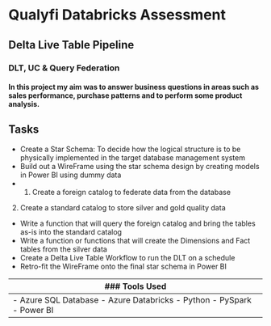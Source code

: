 # Qualyfi Databricks Assessment
## Delta Live Table Pipeline
### DLT, UC &amp; Query Federation

#### In this project my aim was to answer business questions in areas such as sales performance, purchase patterns and to perform some product analysis.

## Tasks
- Create a Star Schema: To decide how the logical structure is to be physically implemented in the target database management system
-  Build out a WireFrame using the star schema design by creating models in Power BI using dummy data
-   1. Create a foreign catalog to federate data from the database
 2. Create a standard catalog to store silver and gold quality data
- Write a function that will query the foreign catalog and bring the tables as-is into the standard catalog
- Write a function or functions that will create the Dimensions and Fact tables from the silver data
- Create a Delta Live Table Workflow to run the DLT on a schedule
- Retro-fit the WireFrame onto the final star schema in Power BI

| ### Tools Used |
|---|
|- Azure SQL Database - Azure Databricks - Python - PySpark - Power BI|

